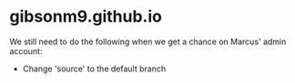 # gibsonm9.github.io
We still need to do the following when we get a chance on Marcus' admin account:
- Change 'source' to the default branch
